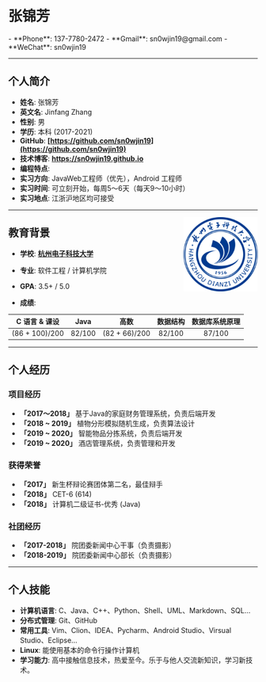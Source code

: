 <h1> 张锦芳</h1>
- **Phone**: 137-7780-2472
- **Gmail**: sn0wjin19@gmail.com
- **WeChat**: sn0wjin19

---

## 个人简介

- **姓名**: 张锦芳
- **英文名**: Jinfang Zhang
- **性别**: 男
- **学历**: 本科 (2017-2021)
- **GitHub**: **[https://github.com/sn0wjin19](https://github.com/sn0wjin19)**
- **技术博客**: **<https://sn0wjin19.github.io>**
- **编程特点**: 
- **实习方向**: JavaWeb工程师（优先），Android 工程师
- **实习时间**: 可立刻开始，每周5～6天（每天9～10小时）
- **实习地点**: 江浙沪地区均可接受

---

<img class="" src='hdu.png' style='float:right; width:150px;height:150px'/>

## 教育背景

- **学校**: **[杭州电子科技大学](http://www.hdu.edu.cn/)**

- **专业**: 软件工程 / 计算机学院

- **GPA**: 3.5+ / 5.0

- **成绩**:

| C 语言 & 课设 | Java | 高数 | 数据结构 | 数据库系统原理 |
| :-: | :-: | :-: | :-: | :-: |
| (86 + 100)/200 | 82/100 | (82 + 66)/200 | 82/100 | 87/100 |

---

## 个人经历

### 项目经历

- **「2017～2018」** 基于Java的家庭财务管理系统，负责后端开发
- **「2018 ~ 2019」** 植物分形模拟随机生成，负责算法设计
- **「2019 ~ 2020」** 智能物品分拣系统，负责后端开发
- **「2019 ~ 2020」** 酒店管理系统，负责管理和开发

### 获得荣誉

+ **「2017」** 新生杯辩论赛团体第二名，最佳辩手
+ **「2018」** CET-6 (614)
+ **「2018」** 计算机二级证书-优秀 (Java)

### 社团经历

+ **「2017-2018」** 院团委新闻中心干事（负责摄影）
+ **「2018-2019」** 院团委新闻中心部长（负责摄影）

---

## 个人技能

- **计算机语言**: C、Java、C++、Python、Shell、UML、Markdown、SQL…
- **分布式管理**: Git、GitHub
- **常用工具**: Vim、Clion、IDEA、Pycharm、Android Studio、Virsual Studio、Eclipse…
- **Linux**: 能使用基本的命令行操作计算机
- **学习能力**: 高中接触信息技术，热爱至今。乐于与他人交流新知识，学习新技术。